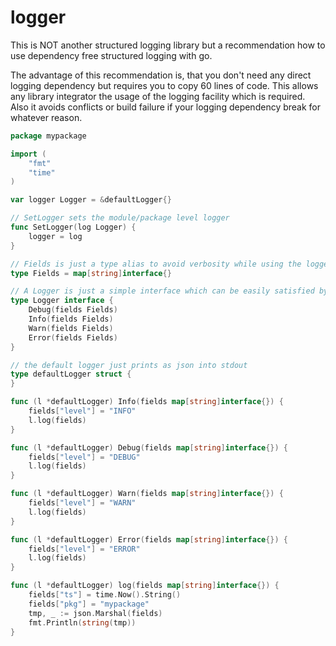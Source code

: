 # logger
This is NOT another structured logging library but a recommendation how to use dependency free structured logging with go.

The advantage of this recommendation is, that you don't need any direct logging dependency but requires you to copy 60 lines of code. This allows any library integrator the usage of the logging facility which is required. Also it avoids conflicts or build failure if your logging dependency break for whatever reason.

```go
package mypackage

import (
	"fmt"
	"time"
)

var logger Logger = &defaultLogger{}

// SetLogger sets the module/package level logger
func SetLogger(log Logger) {
	logger = log
}

// Fields is just a type alias to avoid verbosity while using the logger
type Fields = map[string]interface{}

// A Logger is just a simple interface which can be easily satisfied by any implementor
type Logger interface {
	Debug(fields Fields)
	Info(fields Fields)
	Warn(fields Fields)
	Error(fields Fields)
}

// the default logger just prints as json into stdout
type defaultLogger struct {
}

func (l *defaultLogger) Info(fields map[string]interface{}) {
	fields["level"] = "INFO"
	l.log(fields)
}

func (l *defaultLogger) Debug(fields map[string]interface{}) {
	fields["level"] = "DEBUG"
	l.log(fields)
}

func (l *defaultLogger) Warn(fields map[string]interface{}) {
	fields["level"] = "WARN"
	l.log(fields)
}

func (l *defaultLogger) Error(fields map[string]interface{}) {
	fields["level"] = "ERROR"
	l.log(fields)
}

func (l *defaultLogger) log(fields map[string]interface{}) {
	fields["ts"] = time.Now().String()
	fields["pkg"] = "mypackage"
	tmp, _ := json.Marshal(fields)
	fmt.Println(string(tmp))
}

```
